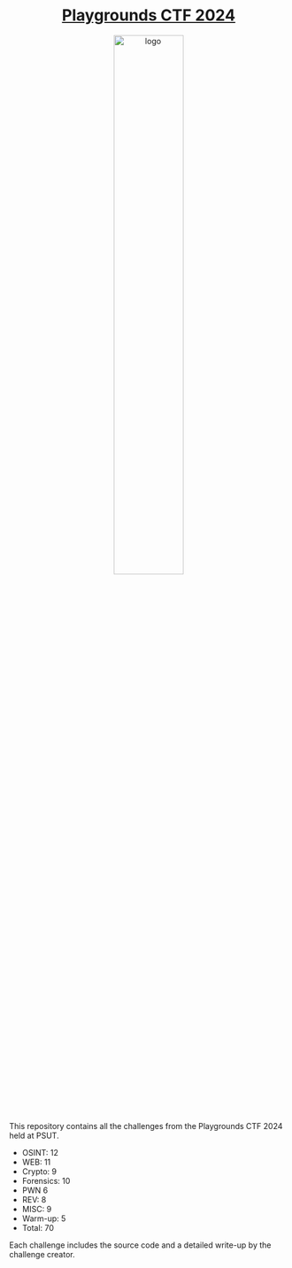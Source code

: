 <h1 align="center">
  <a href="https://pg.cscpsut.com" target="_blank">Playgrounds CTF 2024</a>
</h1>

<p align="center">
  <img src="https://github.com/user-attachments/assets/41868b4e-23d3-41d4-8c43-77677ed87879" alt="logo" width="50%">
</p>

This repository contains all the challenges from the Playgrounds CTF 2024 held at PSUT.

- OSINT: 12
- WEB: 11
- Crypto: 9
- Forensics: 10
- PWN 6
- REV: 8
- MISC: 9
- Warm-up:  5
- Total: 70

Each challenge includes the source code and a detailed write-up by the challenge creator. 

